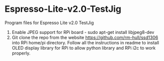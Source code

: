 # Espresso-Lite-v2.0-TestJig
Program files for Espresso Lite v2.0 TestJig

1. Enable JPEG support for RPi board - sudo apt-get install libjpeg8-dev
2. Git clone the repo from the website https://github.com/rm-hull/ssd1306 into RPi home/pi directory. Follow all the instructions in readme to install OLED display library for RPi to allow python library and RPi i2c to work properly.
